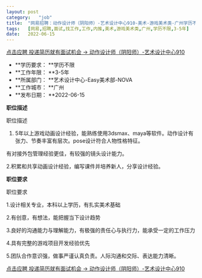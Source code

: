 ```yaml
---
layout:	post
category:	"job"
title:	"网易招聘：动作设计师（阴阳师）-艺术设计中心910-美术-游戏美术类-广州学历不限3-5年"
tags:	[网易,招聘,面试,找工作,工作,内推,美术,游戏美术类,广州,学历不限,3-5年]
date:	2022-06-15
---
```


[点击应聘 投递简历就有面试机会 ->  动作设计师（阴阳师）-艺术设计中心910](http://mobile.bole.netease.com/bole/boleDetail?id=33508&employeeId=346f03c3cda5f04c&key=all)



- **学历要求： **学历不限
- **工作年限： **3-5年
- **所属部门： **艺术设计中心-Easy美术部-NOVA
- **工作城市： **广州
- **发布日期： **2022-06-15



**职位描述**

职位描述

1. 5年以上游戏动画设计经验，能熟练使用3dsmax、maya等软件。动作设计有张力、节奏丰富有层次。pose设计符合人物性格特征。

有对接外包管理经验更佳，有较强的镜头设计能力。

2.积累和共享动画设计经验，编写课件并培养新人，分享设计经验。







**职位要求**

职位要求

1.设计相关专业，本科以上学历，有扎实美术基础

2.有创意，有想法，能把握当下设计趋势

3.良好的沟通能力与理解能力，有极强的责任心与执行力，能承受一定的工作压力

4.具有完整的游戏项目开发经验优先

5.团队合作意识强，做事严谨认真负责。人际沟通和交际、表达能力清晰。



[点击应聘 投递简历就有面试机会 ->  动作设计师（阴阳师）-艺术设计中心910](http://mobile.bole.netease.com/bole/boleDetail?id=33508&employeeId=346f03c3cda5f04c&key=all)